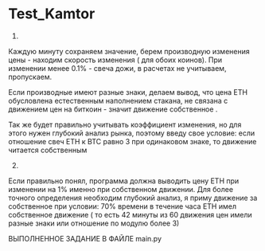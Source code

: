 # Test_Kamtor

1.

Каждую минуту сохраняем значение, берем производную изменения цены - находим скорость изменения ( для обоих коинов). При изменении менее 0.1% - свеча дожи, в расчетах не учитываем, пропускаем.

Если производные имеют разные знаки, делаем вывод, что цена ETH обусловлена естественным наполнением стакана, не связана с движением цен на биткоин - значит движение собственное .

Так же будет правильно учитывать коэффициент изменения, но для этого нужен глубокий анализ рынка, поэтому введу свое условие: если отношение свеч ETH к BTC равно 3 при одинаковом знаке, то движение читается собственным


2.

Если правильно понял, программа должна выводить цену ETH при изменении на 1% именно при собственном движении. Для более точного определения необходим глубокий анализ, я приму движение за собственное при условии: 70% времени в течение часа ETH имел собственное движение ( то есть 42 минуты из 60 движения цен имели разные знаки или отношение по модулю более 3)

ВЫПОЛНЕННОЕ ЗАДАНИЕ В ФАЙЛЕ main.py
